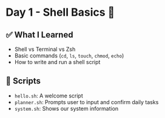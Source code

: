 # Day 1 - Shell Basics 🐚

## ✅ What I Learned
- Shell vs Terminal vs Zsh
- Basic commands (`cd`, `ls`, `touch`, `chmod`, `echo`)
- How to write and run a shell script

## 📂 Scripts
- `hello.sh`: A welcome script
- `planner.sh`: Prompts user to input and confirm daily tasks
- `system.sh`: Shows our system information

